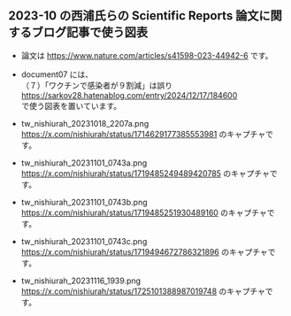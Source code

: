 ## 2023-10 の西浦氏らの Scientific Reports 論文に関するブログ記事で使う図表
- 論文は https://www.nature.com/articles/s41598-023-44942-6 です。
- document07 には、<br>
（７）「ワクチンで感染者が９割減」は誤り<br>
https://sarkov28.hatenablog.com/entry/2024/12/17/184600<br>
で使う図表を置いています。

- tw_nishiurah_20231018_2207a.png<br>
  https://x.com/nishiurah/status/1714629177385553981 のキャプチャです。
- tw_nishiurah_20231101_0743a.png<br>
  https://x.com/nishiurah/status/1719485249489420785 のキャプチャです。
- tw_nishiurah_20231101_0743b.png<br>
  https://x.com/nishiurah/status/1719485251930489160 のキャプチャです。
- tw_nishiurah_20231101_0743c.png<br>
  https://x.com/nishiurah/status/1719494672786321896 のキャプチャです。
- tw_nishiurah_20231116_1939.png<br>
  https://x.com/nishiurah/status/1725101388987019748 のキャプチャです。

